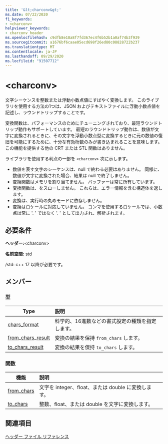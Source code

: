 ```yaml
---
title: '&lt;charconv&gt;'
ms.date: 07/22/2020
f1_keywords:
- <charconv>
helpviewer_keywords:
- charconv header
ms.openlocfilehash: c9dfb8e18a8f7fd367ec4f6b52b1a0af74b3f939
ms.sourcegitcommit: a1676bf6caae05ecd698f26ed80c08828722b237
ms.translationtype: MT
ms.contentlocale: ja-JP
ms.lasthandoff: 09/29/2020
ms.locfileid: "91507712"
---
```

# <a name="ltcharconvgt"></a>&lt;charconv&gt;

文字シーケンスを整数または浮動小数点値にすばやく変換します。
このライブラリを使用する方法の1つは、JSON およびテキストファイルに浮動小数点値を記述し、ラウンドトリップすることです。

変換関数は、パフォーマンスのためにチューニングされており、最短ラウンドトリップ動作もサポートしています。 最短のラウンドトリップ動作は、数値が文字に変換されるときに、その文字を浮動小数点型に変換するときに元の数値の復旧を可能にするために、十分な有効桁数のみが書き込まれることを意味します。 この機能を提供する他の CRT または STL 関数はありません。

ライブラリを使用する利点の一部を `<charconv>` 次に示します。

- 数値を表す文字のシーケンスは、null で終わる必要はありません。 同様に、数値が文字に変換された場合、結果は null で終了しません。
- 変換関数はメモリを割り当てません。 バッファーは常に所有しています。
- 変換関数は、をスローしません。 これらは、エラー情報を含む構造体を返します。
- 変換は、実行時の丸めモードに依存しません。
- 変換はロケールに対応していません。 コンマを使用するロケールでは、小数点は常に '. ' ではなく '. ' として出力され、解析されます。

## <a name="requirements"></a>必要条件

**ヘッダー:**\<charconv>

**名前空間:** std

/std: c++ 17 以降が必要です。

## <a name="members"></a>メンバー

### <a name="types"></a>型

| Type | 説明 |
|-|:-|
| [chars_format](chars-format-class.md) | 科学的、16進数などの書式設定の種類を指定します。 |
| [from_chars_result](from-chars-result-structure.md) | 変換の結果を保持 `from_chars` します。 |
| [to_chars_result](to-chars-result-structure.md) | 変換の結果を保持 `to_chars` します。 |

### <a name="functions"></a>関数

| 機能 | 説明 |
|-|:-|
| [from_chars](charconv-functions.md#from_chars) | 文字を integer、float、または double に変換します。 |
| [to_chars](charconv-functions.md#to_chars)| 整数、float、または double を文字に変換します。 |

## <a name="see-also"></a>関連項目

[ヘッダー ファイル リファレンス](cpp-standard-library-header-files.md)
